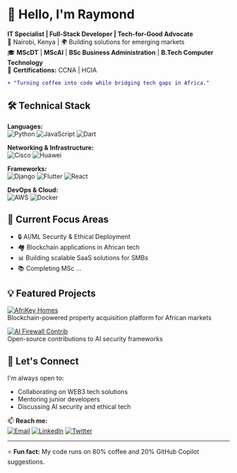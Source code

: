 # 👋 Hello, I'm Raymond 

**IT Specialist | Full-Stack Developer | Tech-for-Good Advocate**  
📍 Nairobi, Kenya | 🌍 Building solutions for emerging markets  
🎓 **MScDT** | **MScAI** | **BSc Business Administration** | **B.Tech Computer Technology**  
📜 **Certifications:** CCNA | HCIA  

```diff
+ "Turning coffee into code while bridging tech gaps in Africa."
```

## 🛠️ Technical Stack

**Languages:**  
![Python](https://img.shields.io/badge/Python-3776AB?style=flat&logo=python&logoColor=white)
![JavaScript](https://img.shields.io/badge/JavaScript-F7DF1E?style=flat&logo=javascript&logoColor=black)
![Dart](https://img.shields.io/badge/Dart-0175C2?style=flat&logo=dart&logoColor=white)

**Networking & Infrastructure:**  
![Cisco](https://img.shields.io/badge/Cisco-1BA0D7?style=flat&logo=cisco&logoColor=white)
![Huawei](https://img.shields.io/badge/Huawei-FF0000?style=flat&logo=huawei&logoColor=white)

**Frameworks:**  
![Django](https://img.shields.io/badge/Django-092E20?style=flat&logo=django&logoColor=white)
![Flutter](https://img.shields.io/badge/Flutter-02569B?style=flat&logo=flutter&logoColor=white)
![React](https://img.shields.io/badge/React-20232A?style=flat&logo=react&logoColor=61DAFB)

**DevOps & Cloud:**  
![AWS](https://img.shields.io/badge/AWS-232F3E?style=flat&logo=amazon-aws&logoColor=white)
![Docker](https://img.shields.io/badge/Docker-2496ED?style=flat&logo=docker&logoColor=white)

## 🌱 Current Focus Areas

- 🔒 AI/ML Security & Ethical Deployment
- 🏘️ Blockchain applications in African tech
- 📊 Building scalable SaaS solutions for SMBs
- 📚 Completing MSc ...

## 💡 Featured Projects

[![AfriKey Homes](https://img.shields.io/badge/🚀-AfriKey_Homes-2EA043?style=flat)]()  
Blockchain-powered property acquisition platform for African markets  

[![AI Firewall Contrib](https://img.shields.io/badge/🤖-AI_Security_Contrib-FF6B6B?style=flat)]()  
Open-source contributions to AI security frameworks  

## 🤝 Let's Connect

I'm always open to:
- Collaborating on WEB3 tech solutions
- Mentoring junior developers
- Discussing AI security and ethical tech

📫 **Reach me:**  
[![Email](https://img.shields.io/badge/-rayouko234@gmail.com-D14836?style=flat&logo=gmail&logoColor=white)](mailto:rayouko234@gmail.com)
[![LinkedIn](https://img.shields.io/badge/-Raymond_Ouko-0077B5?style=flat&logo=linkedin&logoColor=white)](https://www.linkedin.com/in/raymond-ouko-14557b152)
[![Twitter](https://img.shields.io/badge/-@RayOuko234-1DA1F2?style=flat&logo=twitter&logoColor=white)](https://twitter.com/RayOuko234)

---

⭐ **Fun fact:** My code runs on 80% coffee and 20% GitHub Copilot suggestions.
